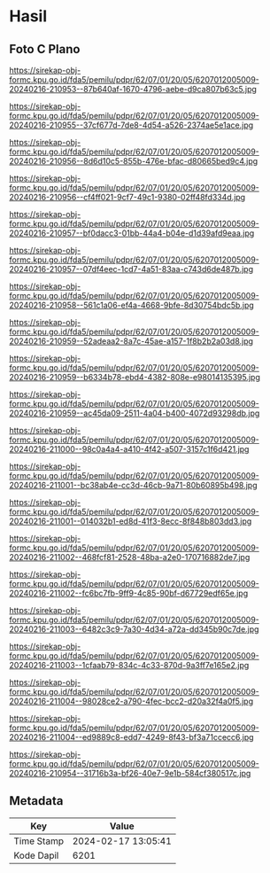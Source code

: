 # Hasil

## Foto C Plano

https://sirekap-obj-formc.kpu.go.id/fda5/pemilu/pdpr/62/07/01/20/05/6207012005009-20240216-210953--87b640af-1670-4796-aebe-d9ca807b63c5.jpg

https://sirekap-obj-formc.kpu.go.id/fda5/pemilu/pdpr/62/07/01/20/05/6207012005009-20240216-210955--37cf677d-7de8-4d54-a526-2374ae5e1ace.jpg

https://sirekap-obj-formc.kpu.go.id/fda5/pemilu/pdpr/62/07/01/20/05/6207012005009-20240216-210956--8d6d10c5-855b-476e-bfac-d80665bed9c4.jpg

https://sirekap-obj-formc.kpu.go.id/fda5/pemilu/pdpr/62/07/01/20/05/6207012005009-20240216-210956--cf4ff021-9cf7-49c1-9380-02ff48fd334d.jpg

https://sirekap-obj-formc.kpu.go.id/fda5/pemilu/pdpr/62/07/01/20/05/6207012005009-20240216-210957--bf0dacc3-01bb-44a4-b04e-d1d39afd9eaa.jpg

https://sirekap-obj-formc.kpu.go.id/fda5/pemilu/pdpr/62/07/01/20/05/6207012005009-20240216-210957--07df4eec-1cd7-4a51-83aa-c743d6de487b.jpg

https://sirekap-obj-formc.kpu.go.id/fda5/pemilu/pdpr/62/07/01/20/05/6207012005009-20240216-210958--561c1a06-ef4a-4668-9bfe-8d30754bdc5b.jpg

https://sirekap-obj-formc.kpu.go.id/fda5/pemilu/pdpr/62/07/01/20/05/6207012005009-20240216-210959--52adeaa2-8a7c-45ae-a157-1f8b2b2a03d8.jpg

https://sirekap-obj-formc.kpu.go.id/fda5/pemilu/pdpr/62/07/01/20/05/6207012005009-20240216-210959--b6334b78-ebd4-4382-808e-e98014135395.jpg

https://sirekap-obj-formc.kpu.go.id/fda5/pemilu/pdpr/62/07/01/20/05/6207012005009-20240216-210959--ac45da09-2511-4a04-b400-4072d93298db.jpg

https://sirekap-obj-formc.kpu.go.id/fda5/pemilu/pdpr/62/07/01/20/05/6207012005009-20240216-211000--98c0a4a4-a410-4f42-a507-3157c1f6d421.jpg

https://sirekap-obj-formc.kpu.go.id/fda5/pemilu/pdpr/62/07/01/20/05/6207012005009-20240216-211001--bc38ab4e-cc3d-46cb-9a71-80b60895b498.jpg

https://sirekap-obj-formc.kpu.go.id/fda5/pemilu/pdpr/62/07/01/20/05/6207012005009-20240216-211001--014032b1-ed8d-41f3-8ecc-8f848b803dd3.jpg

https://sirekap-obj-formc.kpu.go.id/fda5/pemilu/pdpr/62/07/01/20/05/6207012005009-20240216-211002--468fcf81-2528-48ba-a2e0-170716882de7.jpg

https://sirekap-obj-formc.kpu.go.id/fda5/pemilu/pdpr/62/07/01/20/05/6207012005009-20240216-211002--fc6bc7fb-9ff9-4c85-90bf-d67729edf65e.jpg

https://sirekap-obj-formc.kpu.go.id/fda5/pemilu/pdpr/62/07/01/20/05/6207012005009-20240216-211003--6482c3c9-7a30-4d34-a72a-dd345b90c7de.jpg

https://sirekap-obj-formc.kpu.go.id/fda5/pemilu/pdpr/62/07/01/20/05/6207012005009-20240216-211003--1cfaab79-834c-4c33-870d-9a3ff7e165e2.jpg

https://sirekap-obj-formc.kpu.go.id/fda5/pemilu/pdpr/62/07/01/20/05/6207012005009-20240216-211004--98028ce2-a790-4fec-bcc2-d20a32f4a0f5.jpg

https://sirekap-obj-formc.kpu.go.id/fda5/pemilu/pdpr/62/07/01/20/05/6207012005009-20240216-211004--ed9889c8-edd7-4249-8f43-bf3a71ccecc6.jpg

https://sirekap-obj-formc.kpu.go.id/fda5/pemilu/pdpr/62/07/01/20/05/6207012005009-20240216-210954--31716b3a-bf26-40e7-9e1b-584cf380517c.jpg


## Metadata

| Key        | Value               |
| ---------- | ------------------- |
| Time Stamp | 2024-02-17 13:05:41 |
| Kode Dapil | 6201                |



